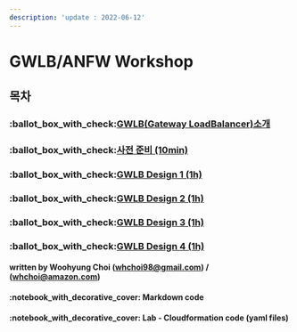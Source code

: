 ```yaml
---
description: 'update : 2022-06-12'
---
```


# GWLB/ANFW Workshop

## 목차&#x20;

### :ballot\_box\_with\_check:[GWLB(Gateway LoadBalancer)소개](gwlb-overview.md)

### :ballot\_box\_with\_check:[사전 준비 (10min)](prepare.md)

### :ballot\_box\_with\_check:[GWLB Design 1 (1h)](broken-reference)

### :ballot\_box\_with\_check:[GWLB Design 2 (1h)](broken-reference)

### :ballot\_box\_with\_check:[GWLB Design 3 (1h)](broken-reference)

### :ballot\_box\_with\_check:[GWLB Design 4 (1h)](gwlb-design4.md)



#### written by Woohyung Choi (whchoi98@gmail.com) / (whchoi@amazon.com)

#### :notebook\_with\_decorative\_cover: Markdown code

#### &#x20;:notebook\_with\_decorative\_cover: Lab - Cloudformation code (yaml files)





